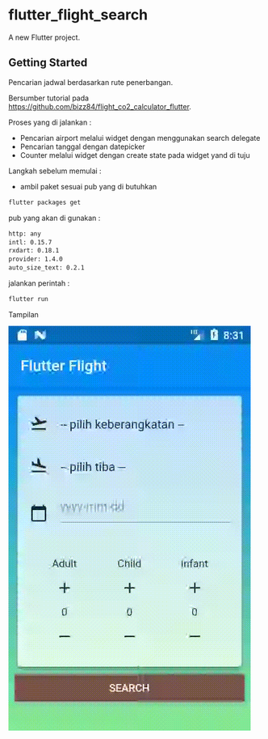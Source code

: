 # flutter_flight_search

A new Flutter project.

## Getting Started

Pencarian jadwal berdasarkan rute penerbangan.

Bersumber tutorial pada https://github.com/bizz84/flight_co2_calculator_flutter.

Proses yang di jalankan :
- Pencarian airport melalui widget dengan menggunakan search delegate
- Pencarian tanggal dengan datepicker
- Counter melalui widget dengan create state pada widget yand di tuju


Langkah sebelum memulai :
- ambil paket sesuai pub yang di butuhkan
```bash
flutter packages get
```

pub yang akan di gunakan :
```bash
http: any
intl: 0.15.7
rxdart: 0.18.1
provider: 1.4.0
auto_size_text: 0.2.1
```

jalankan perintah :
```bash
flutter run
```

Tampilan

![demo](https://github.com/maulana20/flutter-flight-search/blob/master/demo.gif)
